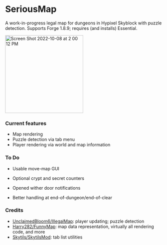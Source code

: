 # SeriousMap

A work-in-progress legal map for dungeons in Hypixel Skyblock with puzzle detection. Supports Forge 1.8.9; requires (and installs) Essential.

<img width="250" alt="Screen Shot 2022-10-08 at 2 00 12 PM" src="https://user-images.githubusercontent.com/16139460/194727649-abc1d4b4-c653-46e2-babb-42599ca85883.png">

### Current features
* Map rendering
* Puzzle detection via tab menu
* Player rendering via world and map information


### To Do
* Usable move-map GUI
* Optional crypt and secret counters

* Opened wither door notifications
* Better handling at end-of-dungeon/end-of-clear

### Credits
* [UnclaimedBloom6/IllegalMap](https://github.com/UnclaimedBloom6/IllegalMap): player updating; puzzle detection
* [Harry282/FunnyMap](https://github.com/Harry282/FunnyMap): map data representation, virtually all rendering code, and more
* [Skytils/SkytilsMod](https://github.com/Skytils/SkytilsMod): tab list utilities
